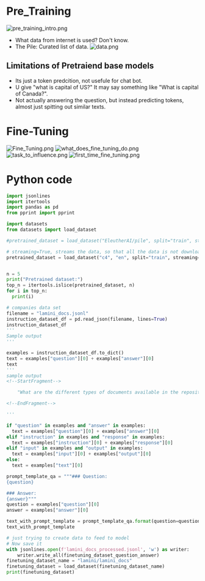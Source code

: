 # Pre_Training
![pre_training_intro.png](./pre_training_intro.png)
- What data from internet is used? Don't know.
- The Pile: Curated list of data.
![data.png](./data.png)

## Limitations of Pretraiend base models
- Its just a token predcition, not usefule for chat bot.
- U give "what is capital of US?" It may say something like "What is capital of Canada?".
- Not actually answering the question, but instead predicting tokens, almost just spitting out similar texts.

# Fine-Tuning
![Fine_Tuning.png](./Fine_Tuning.png)
![what_does_fine_tuning_do.png](./what_does_fine_tuning_do.png)
![task_to_influence.png](./task_to_influence.png)
![first_time_fine_tuning.png](./first_time_fine_tuning.png)
# Python code
```python
import jsonlines
import itertools
import pandas as pd
from pprint import pprint

import datasets
from datasets import load_dataset

#pretrained_dataset = load_dataset("EleutherAI/pile", split="train", streaming=True)

# streaming=True, streams the data, so that all the data is not downloaded at the same time
pretrained_dataset = load_dataset("c4", "en", split="train", streaming=True)


n = 5
print("Pretrained dataset:")
top_n = itertools.islice(pretrained_dataset, n)
for i in top_n:
  print(i)

# companies data set
filename = "lamini_docs.jsonl"
instruction_dataset_df = pd.read_json(filename, lines=True)
instruction_dataset_df
'''
Sample output
'''

examples = instruction_dataset_df.to_dict()
text = examples["question"][0] + examples["answer"][0]
text
'''
sample output
<!--StartFragment-->

    "What are the different types of documents available in the repository (e.g., installation guide, API documentation, developer's guide)?Lamini has documentation on Getting Started, Authentication, Question Answer Model, Python Library, Batching, Error Handling, Advanced topics, and class documentation on LLM Engine available at https://lamini-ai.github.io/."

<!--EndFragment-->

'''

if "question" in examples and "answer" in examples:
  text = examples["question"][0] + examples["answer"][0]
elif "instruction" in examples and "response" in examples:
  text = examples["instruction"][0] + examples["response"][0]
elif "input" in examples and "output" in examples:
  text = examples["input"][0] + examples["output"][0]
else:
  text = examples["text"][0]

prompt_template_qa = """### Question:
{question}

### Answer:
{answer}"""
question = examples["question"][0]
answer = examples["answer"][0]

text_with_prompt_template = prompt_template_qa.format(question=question, answer=answer)
text_with_prompt_template

# just trying to create data to feed to model
# Now save it
with jsonlines.open(f'lamini_docs_processed.jsonl', 'w') as writer:
    writer.write_all(finetuning_dataset_question_answer)
finetuning_dataset_name = "lamini/lamini_docs"
finetuning_dataset = load_dataset(finetuning_dataset_name)
print(finetuning_dataset)
```